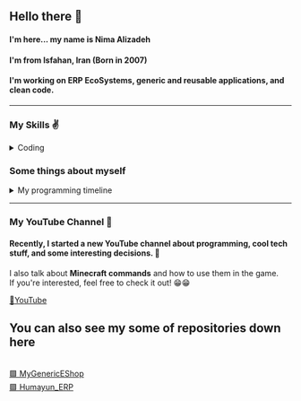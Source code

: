 ## Hello there 👋
#### I'm here... my name is **Nima Alizadeh**
#### I'm from Isfahan, Iran (Born in 2007)
#### I'm working on ERP EcoSystems, generic and reusable applications, and clean code.
---

### My Skills ✌️
<details>
    <summary>Coding</summary>
    <table>
        <tr>
            <td><b>Language</b></td>
            <td><b>Level</b></td>            
        </tr>
        <tr>
            <td>C#</td>
            <td>⭐⭐⭐⭐⭐ (85%)</td>
        </tr>
        <tr>
            <td>HTML & CSS</td>
            <td>⭐⭐⭐⭐ (75%)</td>
        </tr>
        <tr>
            <td>TypeScript & JavaScript</td>
            <td>⭐⭐⭐ (55%)</td>
        </tr>
        <tr>
            <td>SQL</td>
            <td>⭐⭐⭐ (55%)</td>
        </tr>
        <tr>
            <td>MCFunctions</td>
            <td>⭐⭐⭐ (59%)</td>
        </tr>
        <tr>
            <td>C# .NET Core API</td>
            <td>⭐⭐⭐⭐ (60%)</td>
        </tr>
        <tr>
            <td>Angular</td>
            <td>⭐ (3%)</td>
        </tr>
        <tr>
            <td>ML.NET</td>
            <td>⭐ (10%)</td>
        </tr>
    </table>

</details>

### Some things about myself
<details>
    <summary>My programming timeline</summary>
    🚀 I Started learning C# in 2022  
    💡 Learned about web development in 2023  
    🔥 Began working on ERP systems in 2024  
</details>
<hr>

### My YouTube Channel 🎥  

#### Recently, I started a **new YouTube channel** about programming, cool tech stuff, and some interesting decisions. 🍉  
I also talk about **Minecraft commands** and how to use them in the game.  
If you're interested, feel free to check it out! 😁😁

<a href="https://www.youtube.com/@NewFolder4">🔗YouTube</a>
<br>

## You can also see my some of repositories down here

<br>
<a href="https://github.com/NWG0721/MyGenericEShop">🟩 MyGenericEShop</a>
<br>
<a href="https://github.com/NWG0721/Humayun_ERP">🟪 Humayun_ERP</a>
